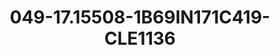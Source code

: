 ---
title: 049-17.15508-1B69IN171C419-CLE1136
image: 049-17.15508-1B69IN171C419-CLE1136.jpg
brand: sposo
layout: vestito
---